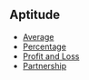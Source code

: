 ## Aptitude

- [Average](/GATE2026/Aptitude/average.md)
- [Percentage](/GATE2026/Aptitude/percentage.md)
- [Profit and Loss](/GATE2026/Aptitude/profitloss.md)
- [Partnership](/GATE2026/Aptitude/partnership.md)
